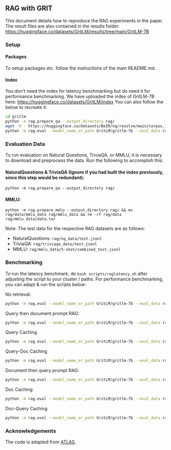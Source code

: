 ## RAG with GRIT

This document details how to reproduce the RAG experiments in the paper. The result files are also contained in the results folder: https://huggingface.co/datasets/GritLM/results/tree/main/GritLM-7B

### Setup

#### Packages

To setup packages etc. follow the instructions of the main README.md.

#### Index

You don't need the index for latency benchmarking but do need it for performance benchmarking.
We have uploaded the index of GritLM-7B here: https://huggingface.co/datasets/GritLM/index
You can also follow the below to recreate it:

```bash
cd gritlm
python -m rag.prepare_qa --output_directory rag/
wget -O - https://huggingface.co/datasets/BeIR/nq/resolve/main/corpus.jsonl.gz | gunzip > corpus.jsonl
python -m rag.eval --model_name_or_path GritLM/gritlm-7b --eval_data rag/nq_data/test.jsonl --passages corpus.jsonl --save_index_path index_nq
```

### Evaluation Data

To run evaluation on Natural Questions, TriviaQA, or MMLU, it is necessary to download and preprocess the data. Run the following to accomplish this:

#### NaturalQuestions & TriviaQA (Ignore if you had built the index previously, since this step would be redundant):

```base
python -m rag.prepare_qa --output_directory rag/
```

#### MMLU:

```base
python -m rag.prepare_mmlu --output_directory rag/ && mv rag/data/mmlu_data rag/mmlu_data && rm -rf rag/data rag/mmlu_data/data.tar
```

Note: The test data for the respective RAG datasets are as follows:

- NaturalQuestions: `rag/nq_data/test.jsonl`
- TriviaQA: `rag/triviaqa_data/test.jsonl`
- MMLU: `rag/mmlu_data/5-shot/combined_test.jsonl`

### Benchmarking

To run the latency benchmark, do `bash scripts/raglatency.sh` after adjusting the script to your cluster / paths. For performance benchmarking, you can adapt & run the scripts below:

No retrieval:

```bash
python -m rag.eval --model_name_or_path GritLM/gritlm-7b --eval_data rag/nq_data/test.jsonl --no_retrieval --load_index_path index_nq --cache query
```

Query then document prompt RAG:

```bash
python -m rag.eval --model_name_or_path GritLM/gritlm-7b --eval_data rag/nq_data/test.jsonl --passages corpus.jsonl --load_index_path index_nq --prompt query
```

Query Caching

```bash
python -m rag.eval --model_name_or_path GritLM/gritlm-7b --eval_data rag/nq_data/test.jsonl --passages corpus.jsonl --load_index_path index_nq --cache query
```

Query-Doc Caching

```bash
python -m rag.eval --model_name_or_path GritLM/gritlm-7b --eval_data rag/nq_data/test.jsonl --passages corpus.jsonl --load_index_path index_nq --cache querydoc
```

Document then query prompt RAG:

```bash
python -m rag.eval --model_name_or_path GritLM/gritlm-7b --eval_data rag/nq_data/test.jsonl --passages corpus.jsonl --load_index_path index_nq --prompt doc
```

Doc Caching:

```bash
python -m rag.eval --model_name_or_path GritLM/gritlm-7b --eval_data rag/nq_data/test.jsonl --passages corpus.jsonl --load_index_path index_nq --cache doc
```

Doc-Query Caching

```bash
python -m rag.eval --model_name_or_path GritLM/gritlm-7b --eval_data rag/nq_data/test.jsonl --passages corpus.jsonl --load_index_path index_nq --cache docquery
```

### Acknowledgements

The code is adapted from [ATLAS](https://github.com/facebookresearch/atlas).
